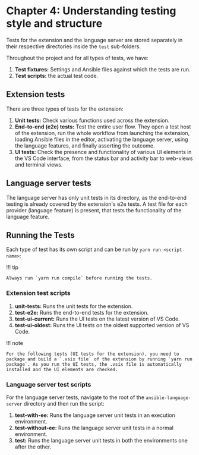 # Chapter 4: Understanding testing style and structure

Tests for the extension and the language server are stored separately in their respective directories inside the `test` sub-folders.

Throughout the project and for all types of tests, we have:

1. **Test fixtures:** Settings and Ansible files against which the tests are run.
2. **Test scripts:** the actual test code.

## Extension tests

There are three types of tests for the extension:

1. **Unit tests:** Check various functions used across the extension.
2. **End-to-end (e2e) tests:** Test the entire user flow. They open a test host of the extension, run the whole workflow from launching the extension, loading Ansible files in the editor, activating the language server, using the language features, and finally asserting the outcome.
3. **UI tests:** Check the presence and functionality of various UI elements in the VS Code interface, from the status bar and activity bar to web-views and terminal views.

## Language server tests

The language server has only unit tests in its directory, as the end-to-end testing is already covered by the extension's e2e tests. A test file for each provider (language feature) is present, that tests the functionality of the language feature.

## Running the Tests

Each type of test has its own script and can be run by `yarn run <script-name>`:

!!! tip

    Always run `yarn run compile` before running the tests.

### Extension test scripts

1. **unit-tests:** Runs the unit tests for the extension.
2. **test-e2e:** Runs the end-to-end tests for the extension.
3. **test-ui-current:** Runs the UI tests on the latest version of VS Code.
4. **test-ui-oldest:** Runs the UI tests on the oldest supported version of VS Code.

!!! note

    For the following tests (UI tests for the extension), you need to package and build a `.vsix file` of the extension by running `yarn run package`. As you run the UI tests, the .vsix file is automatically installed and the UI elements are checked.

### Language server test scripts

For the language server tests, navigate to the root of the `ansible-language-server` directory and then run the script:

1. **test-with-ee:** Runs the language server unit tests in an execution environment.
2. **test-without-ee:** Runs the language server unit tests in a normal environment.
3. **test:** Runs the language server unit tests in both the environments one after the other.
